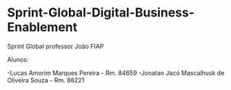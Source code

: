 # Sprint-Global-Digital-Business-Enablement
Sprint Global professor João FIAP

Alunos:

-Lucas Amorim Marques Pereira - Rm. 84659
-Jonatan Jacó Mascalhusk de Oliveira Souza - Rm. 88221
